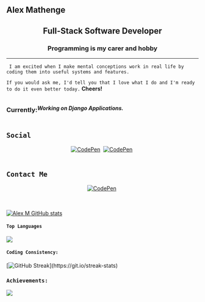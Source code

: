 <h2 > Alex Mathenge </h2>

<h2 align="center"> Full-Stack Software Developer </h2>
<h3 style="text-align:center;">Programming is my carer and hobby</h3>
<hr>

     I am excited when I make mental conceptions work in real life by coding them into useful systems and features.

```If you would ask me, I'd tell you that I love what I do and I'm ready to do it even better today.``` <b>Cheers!</b>

<div  style="display: flex;">
  <h3>Currently:</h3>
  <p align="center" color="rgb(74, 61, 216);"><h5>Working on Django Applications.</h5></p> 
</div>

## ```Social```  

<div style="text-align: center">
  <a href="https://www.linkedin.com/in/alex-m-maina/"><img src="https://img.shields.io/badge/linkedin-430098?style=for-the-badge&logo=linkedin&logoColor=white" alt="CodePen" /></a>&nbsp;
<a href="https://twitter.com/MainaAlexM"><img src="https://img.shields.io/badge/Twitter-d41838?style=for-the-badge&logo=twitter&logoColor=white" alt="CodePen" /></a>&nbsp; <br>
</div>
<br>

## ```Contact Me``` 

<div style="text-align: center">
<a style="text-align:center;" href="mailto:arxmaina@gmail.com"><img src="https://img.shields.io/badge/gmail-d64528?style=for-the-badge&logo=gmail&logoColor=white" alt="CodePen" /></a>&nbsp; <br>
</div>
<br><br>
  
 [![Alex M GitHub stats](https://github-readme-stats.vercel.app/api?username=Mathenge-alex&theme=dark&show_icons=true&count_private=true)](https://github.com/Mathenge-Alex/github-readme-stats)   
  
#### ```Top Languages```


  <a href="https://github.com/Mathenge-Alex/github-readme-stats">
  <img align="center" src="https://github-readme-stats.vercel.app/api/top-langs/?username=Mathenge-Alex&theme=dark" />
</a>


#### ```Coding Consistency:```

[![GitHub Streak](https://github-readme-streak-stats.herokuapp.com/?user=Mathenge-Alex&theme=highcontrast&layout=compact")](https://git.io/streak-stats)


### ```Achievements:```

<span align="center">  
<img align="center" src="https://github-profile-trophy.vercel.app/?username=Mathenge-Alex&margin-w=20&margin-h=15" />

</span>
